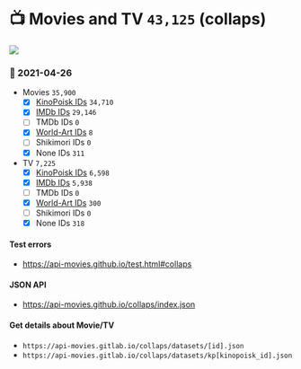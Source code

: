 # :tv: Movies and TV `43,125` (collaps)

<a href="https://API-Movies.github.io"><img src="https://API-Movies.github.io/banner.png?cache"></a>

### :date: 2021-04-26
- Movies `35,900`
  - [x] <a href="https://API-Movies.github.io/collaps/movie_kinopoisk_ids.json">KinoPoisk IDs</a> `34,710`
  - [x] <a href="https://API-Movies.github.io/collaps/movie_imdb_ids.json">IMDb IDs</a> `29,146`
  - [ ] TMDb IDs `0`
  - [x] <a href="https://API-Movies.github.io/collaps/movie_world_art_ids.json">World-Art IDs</a> `8`
  - [ ] Shikimori IDs `0`
  - [x] None IDs `311`
- TV `7,225`
  - [x] <a href="https://API-Movies.github.io/collaps/tv_kinopoisk_ids.json">KinoPoisk IDs</a> `6,598`
  - [x] <a href="https://API-Movies.github.io/collaps/tv_imdb_ids.json">IMDb IDs</a> `5,938`
  - [ ] TMDb IDs `0`
  - [x] <a href="https://API-Movies.github.io/collaps/tv_world_art_ids.json">World-Art IDs</a> `300`
  - [ ] Shikimori IDs `0`
  - [x] None IDs `318`
#### Test errors
- <a href='https://api-movies.github.io/test.html#collaps'>https://api-movies.github.io/test.html#collaps</a>
#### JSON API
- <a href='https://api-movies.github.io/collaps/index.json'>https://api-movies.github.io/collaps/index.json</a>
#### Get details about Movie/TV
- `https://api-movies.gitlab.io/collaps/datasets/[id].json`
- `https://api-movies.gitlab.io/collaps/datasets/kp[kinopoisk_id].json`
